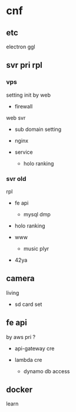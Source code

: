 
# cnf


## etc

electron ggl


## svr pri rpl

### vps

setting init by web
- firewall


web svr
- sub domain setting
- nginx


- service
  - holo ranking


### svr old

rpl

- fe api
  - mysql dmp

- holo ranking

- www
  - music plyr

- 42ya


## camera

living
- sd card set


## fe api

by aws pri ?
- api-gateway cre

- lambda cre
  - dynamo db access


## docker

learn



